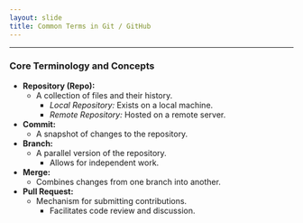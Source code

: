 ```yaml
---
layout: slide
title: Common Terms in Git / GitHub
---
```


---

<section markdown="1">

### Core Terminology and Concepts

<ul>
  <div data-fragment-index="1" class="fragment highlight-current-green">
  <li><strong>Repository (Repo):</strong> 
    <ul>
      <li>A collection of files and their history.
        <ul>
          <li><em>Local Repository:</em> Exists on a local machine.</li>
          <li><em>Remote Repository:</em> Hosted on a remote server.</li>
        </ul>
      </li>
    </ul>
  </li>
  </div>
  <div data-fragment-index="2" class="fragment highlight-current-green">
  <li><strong>Commit:</strong> 
    <ul>
      <li>A snapshot of changes to the repository.</li>
    </ul>
  </li>
  </div>
  <div data-fragment-index="3" class="fragment highlight-current-green">
  <li><strong>Branch:</strong> 
    <ul>
      <li>A parallel version of the repository.
        <ul>
          <li>Allows for independent work.</li>
        </ul>
      </li>
    </ul>
  </li>
  </div>
  <div data-fragment-index="4" class="fragment highlight-current-green">
  <li><strong>Merge:</strong> 
    <ul>
      <li>Combines changes from one branch into another.</li>
    </ul>
  </li>
  </div>
  <div data-fragment-index="5" class="fragment highlight-current-green">
  <li><strong>Pull Request:</strong> 
    <ul>
      <li>Mechanism for submitting contributions.
        <ul>
          <li>Facilitates code review and discussion.</li>
        </ul>
      </li>
    </ul>
  </li>
  </div>
</ul>

</section>

